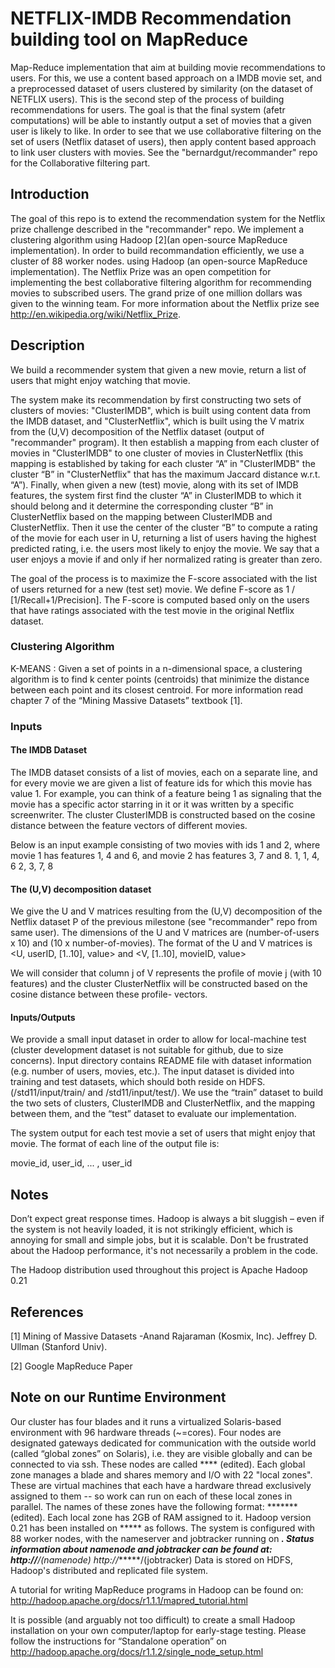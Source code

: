 NETFLIX-IMDB Recommendation building tool on MapReduce
===========

Map-Reduce implementation that aim at building movie recommendations to users. For this, we use a content based approach on a IMDB movie set, and a preprocessed dataset of users clustered by similarity (on the dataset of NETFLIX users). This is the second step of the process of building recommendations for users. The goal is that the final system (afetr computations) will be able to instantly output a set of movies that a given user is likely to like. In order to see that we use collaborative filtering on the set of users (Netflix dataset of users), then apply content based approach to link user clusters with movies. See the "bernardgut/recommander" repo for the Collaborative filtering part.

## Introduction

The goal of this repo is to extend the recommendation system for the Netflix prize challenge described in the "recommander" repo. We implement a clustering algorithm using Hadoop [2](an open-source MapReduce implementation). In order to build recommandation efficiently, we use a cluster of 88 worker nodes. 
using Hadoop (an open-source MapReduce  implementation). The Netflix Prize was an open competition for implementing the best collaborative filtering algorithm for recommending movies to subscribed users. The grand prize of one million dollars was given to the winning team. For more information about the Netflix prize see
http://en.wikipedia.org/wiki/Netflix_Prize.


## Description

We build a recommender system that given a new movie, return a list of users that might enjoy watching that movie.

The system make its recommendation by first constructing two sets of clusters of movies: "ClusterIMDB", which is built using content data from the IMDB dataset, and "ClusterNetflix", which is built using the V matrix from the (U,V) decomposition of the Netflix dataset (output of "recommander" program). It then establish a mapping from each cluster of movies in "ClusterIMDB" to one cluster of movies in ClusterNetflix (this mapping is established by taking for each cluster “A” in "ClusterIMDB" the cluster “B” in "ClusterNetflix" that has the maximum Jaccard distance w.r.t. “A”).
Finally, when given a new (test) movie, along with its set of IMDB features, the system first find the cluster “A” in ClusterIMDB to which it should belong and it determine the corresponding cluster “B” in ClusterNetflix based on the mapping between ClusterIMDB and ClusterNetflix. Then it use the center of the cluster “B” to compute a rating of the movie for each user in U, returning a list of users having the highest predicted rating, i.e. the users most likely to enjoy the movie. We say that a user enjoys a movie if and only if her normalized rating is greater than zero.

The goal of the process is to maximize the F-score associated with the list of users returned for a new (test set) movie. We define F-score as 1 / [1/Recall+1/Precision]. The F-score is computed based only on the users that have ratings associated with the test movie in the original Netflix dataset.

### Clustering Algorithm 

K-MEANS : Given a set of points in a n-dimensional space, a clustering algorithm is to find k center points (centroids) that minimize the distance between each point and its closest centroid. For more information read chapter 7 of the “Mining Massive Datasets” textbook [1].

### Inputs

#### The IMDB Dataset

The IMDB dataset consists of a list of movies, each on a separate line, and for every movie we are given a list of feature ids for which this movie has value 1. For example, you can think of a feature being 1 as signaling that the movie has a specific actor starring in it or it was written by a specific screenwriter. The cluster ClusterIMDB is constructed based on the cosine distance between the feature vectors of different movies.

Below is an input example consisting of two movies with ids 1 and 2, where movie 1 has
features 1, 4 and 6, and movie 2 has features 3, 7 and 8.
1, 1, 4, 6
2, 3, 7, 8

####  The (U,V) decomposition dataset

We give the U and V matrices resulting from the (U,V) decomposition of the Netflix dataset P of the previous milestone (see "recommander" repo from same user). The dimensions of the U and V matrices are (number-of-users x 10) and (10 x number-of-movies).
The format of the U and V matrices is 
\<U, userID, [1..10], value\> and
\<V, [1..10], movieID, value\>

We will consider that column j of V represents the profile of movie j (with 10 features) and the
cluster ClusterNetflix will be constructed based on the cosine distance between these profile-
vectors.

#### Inputs/Outputs

We provide a small input dataset in order to allow for local-machine test (cluster development dataset is not suitable for github, due to size concerns). Input directory contains README file with dataset information (e.g. number of users, movies, etc.). The input dataset is divided into training and test datasets, which should both reside on HDFS.
(/std11/input/train/ and /std11/input/test/).
We use the “train” dataset to build the two sets of clusters, ClusterIMDB and ClusterNetflix, and the mapping between them, and the “test” dataset to evaluate our implementation.

The system output for each test movie a set of users that might enjoy that movie. The format of each line of the output file is:

movie_id, user_id, ... , user_id

## Notes
Don’t expect great response times. Hadoop is always a bit sluggish – even if the system is not heavily loaded, it is not strikingly efficient, which is annoying for small and simple jobs, but it is scalable. Don't be frustrated about the Hadoop performance, it's not necessarily a problem in the code.

The Hadoop distribution used throughout this project is Apache Hadoop 0.21 

## References
[1] Mining of Massive Datasets -Anand Rajaraman (Kosmix, Inc). Jeffrey D. Ullman (Stanford Univ).

[2] Google MapReduce Paper

## Note on our Runtime Environment
Our cluster has four blades and it runs a virtualized Solaris-based environment with 96 hardware threads (~=cores). Four nodes are designated gateways dedicated for communication with the outside world (called “global zones” on Solaris), i.e. they are visible globally and can be connected to via ssh. These nodes are called **** (edited). Each global zone manages a blade and shares memory and I/O with 22 "local zones". These
are virtual machines that each have a hardware thread exclusively assigned to them -- so work
can run on each of these local zones in parallel. The names of these zones have the following
format: ******* (edited). Each local zone has 2GB of RAM assigned to it. Hadoop version 0.21 has been installed on ***** as follows. The system is configured with 88 worker nodes, with the nameserver and jobtracker running on *****. Status information about namenode and jobtracker can be found at:
http://******/(namenode)
http://******/(jobtracker)
Data is stored on HDFS, Hadoop's distributed and replicated file system.


A tutorial for writing MapReduce programs in Hadoop can be found on:
http://hadoop.apache.org/docs/r1.1.1/mapred_tutorial.html

It is possible (and arguably not too difficult) to create a small Hadoop installation on your own computer/laptop for early-stage testing. Please follow the instructions for “Standalone operation” on 
http://hadoop.apache.org/docs/r1.1.2/single_node_setup.html
